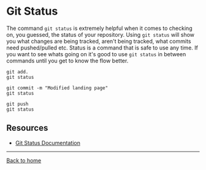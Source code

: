 # Git Status
The command `git status` is extremely helpful when it comes to checking on, you guessed, the status of your repository. Using `git status` will show you what changes are being tracked, aren't being tracked, what commits need pushed/pulled etc.
Status is a command that is safe to use any time. If you want to see whats going on it's good to use `git status` in between commands until you get to know the flow better.
```
git add.
git status

git commit -m "Modified landing page"
git status

git push
git status
```

## Resources
- [Git Status Documentation](https://git-scm.com/docs/git-status)

---
[Back to home](../README.md)